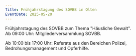 ```yaml
---
Title: Frühjahrstagung des SOVBB in Olten
EventDate: 2025-05-20
---
```

Frühjahrstagung des SOVBB zum Thema "Häusliche Gewalt".<br>
Ab 09:00 Uhr: Mitgliederversammlung SOVBB.

Ab 10:00 bis 17:00 Uhr: Referate aus den Bereichen Polizei, Bedrohungsmanagement und Opferhilfe.
